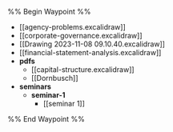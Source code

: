 %% Begin Waypoint %%
- [[agency-problems.excalidraw]]
- [[corporate-governance.excalidraw]]
- [[Drawing 2023-11-08 09.10.40.excalidraw]]
- [[financial-statement-analysis.excalidraw]]
- **pdfs**
	- [[capital-structure.excalidraw]]
	- [[Dornbusch]]
- **seminars**
	- **seminar-1**
		- [[seminar 1]]

%% End Waypoint %%

